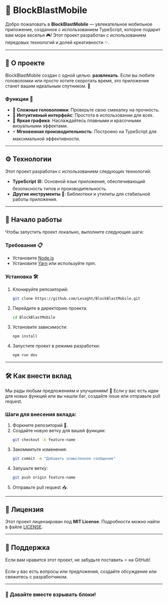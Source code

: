 # 🚀 BlockBlastMobile

Добро пожаловать в **BlockBlastMobile** — увлекательное мобильное приложение, созданное с использованием TypeScript, которое подарит вам море веселья 🎮! Этот проект разработан с использованием передовых технологий и долей креативности ✨.

---

## 🧐 О проекте

BlockBlastMobile создан с одной целью: **развлекать**. Если вы любите головоломки или просто хотите скоротать время, это приложение станет вашим идеальным спутником. 📱

### Функции 🎉
- 🧩 **Сложные головоломки**: Проверьте свою смекалку на прочность.
- 🌟 **Интуитивный интерфейс**: Простота в использовании для всех.
- 🎨 **Яркая графика**: Наслаждайтесь плавными и красочными визуальными эффектами.
- ⚡ **Мгновенная производительность**: Построено на TypeScript для максимальной эффективности.

---

## ⚙️ Технологии

Этот проект разработан с использованием следующих технологий:

- **TypeScript** 🟦: Основной язык приложения, обеспечивающий безопасность типов и производительность.
- **Другие инструменты** 🔧: Библиотеки и утилиты для стабильной работы приложения.

---

## 🚀 Начало работы

Чтобы запустить проект локально, выполните следующие шаги:

### Требования 📋
- Установите [Node.js](https://nodejs.org/)
- Установите [Yarn](https://yarnpkg.com/) или используйте npm.

### Установка 🛠️
1. Клонируйте репозиторий:
   ```bash
   git clone https://github.com/Lesaght/BlockBlastMobile.git
   ```
2. Перейдите в директорию проекта:
   ```bash
   cd BlockBlastMobile
   ```
3. Установите зависимости:
   ```bash
   npm install
   ```
4. Запустите проект в режиме разработки:
   ```bash
   npm run dev
   ```

---

## 🛠️ Как внести вклад

Мы рады любым предложениям и улучшениям! 🤝 Если у вас есть идеи для новых функций или вы нашли баг, создайте issue или отправьте pull request.

### Шаги для внесения вклада:
1. Форкните репозиторий 🍴.
2. Создайте новую ветку для вашей функции:
   ```bash
   git checkout -b feature-name
   ```
3. Закоммитьте изменения:
   ```bash
   git commit -m "Добавить осмысленное сообщение"
   ```
4. Запушьте ветку:
   ```bash
   git push origin feature-name
   ```
5. Отправьте pull request 📥.

---

## 📄 Лицензия

Этот проект лицензирован под **MIT License**. Подробности можно найти в файле [LICENSE](LICENSE).

---

## 🌟 Поддержка

Если вам нравится этот проект, не забудьте поставить ⭐ на GitHub!

Если у вас есть вопросы или предложения, создайте обсуждение или свяжитесь с разработчиком.

---

### 🎉 Давайте вместе взрывать блоки!
